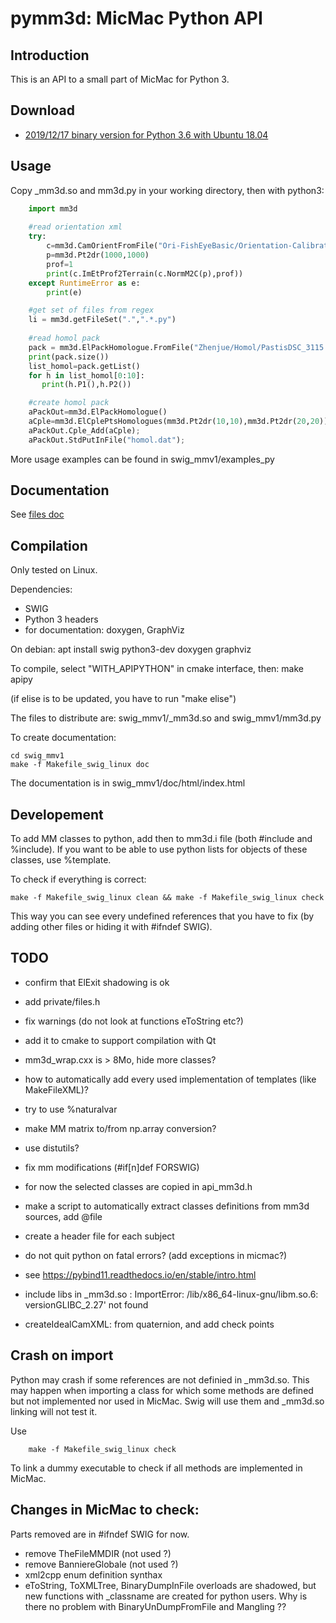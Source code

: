 pymm3d: MicMac Python API
=========================

Introduction
------------

This is an API to a small part of MicMac for Python 3.

Download
--------

  * [2019/12/17 binary version for Python 3.6 with Ubuntu 18.04](../../bin/swig_mmv1_20191217.tar.bz2)


Usage
-----

Copy _mm3d.so and mm3d.py in your working directory, then with python3:

```python
    import mm3d
    
    #read orientation xml
    try:
        c=mm3d.CamOrientFromFile("Ori-FishEyeBasic/Orientation-Calibration_geo_14_001_01_015000.thm.dng_G.tif.xml")
        p=mm3d.Pt2dr(1000,1000)
        prof=1
        print(c.ImEtProf2Terrain(c.NormM2C(p),prof))
    except RuntimeError as e:
        print(e)

    #get set of files from regex
    li = mm3d.getFileSet(".",".*.py")
    
    #read homol pack
    pack = mm3d.ElPackHomologue.FromFile("Zhenjue/Homol/PastisDSC_3115.JPG/DSC_3116.JPG.dat")
    print(pack.size())
    list_homol=pack.getList()
    for h in list_homol[0:10]:
       print(h.P1(),h.P2())

    #create homol pack
    aPackOut=mm3d.ElPackHomologue()
    aCple=mm3d.ElCplePtsHomologues(mm3d.Pt2dr(10,10),mm3d.Pt2dr(20,20));
    aPackOut.Cple_Add(aCple);
    aPackOut.StdPutInFile("homol.dat");
```

More usage examples can be found in swig_mmv1/examples_py

Documentation
-------------
See [files doc](files.html)

Compilation
-----------
Only tested on Linux.

Dependencies:
 - SWIG
 - Python 3 headers
 - for documentation: doxygen, GraphViz

On debian:
    apt install swig python3-dev doxygen graphviz


To compile, select "WITH_APIPYTHON" in cmake interface, then:
    make apipy

(if elise is to be updated, you have to run "make elise")

The files to distribute are: swig_mmv1/_mm3d.so and swig_mmv1/mm3d.py

To create documentation:

    cd swig_mmv1
    make -f Makefile_swig_linux doc

The documentation is in swig_mmv1/doc/html/index.html

Developement
------------

To add MM classes to python, add then to mm3d.i file (both #include and %include).
If you want to be able to use python lists for objects of these classes, use %template.

To check if everything is correct:

    make -f Makefile_swig_linux clean && make -f Makefile_swig_linux check

This way you can see every undefined references that you have to fix (by adding other files or hiding it with #ifndef SWIG).


TODO
----
 * confirm that ElExit shadowing is ok
 * add private/files.h
 * fix warnings (do not look at functions eToString etc?)
 * add it to cmake to support compilation with Qt
 * mm3d_wrap.cxx is > 8Mo, hide more classes?
 * how to automatically add every used implementation of templates (like MakeFileXML)?
 * try to use %naturalvar
 * make MM matrix to/from np.array conversion?
 * use distutils?
 * fix mm modifications (#if[n]def FORSWIG)
 * for now the selected classes are copied in api_mm3d.h
 * make a script to automatically extract classes definitions from mm3d sources, add @file
 * create a header file for each subject
 * do not quit python on fatal errors? (add exceptions in micmac?)
 * see https://pybind11.readthedocs.io/en/stable/intro.html
 * include libs in _mm3d.so : ImportError: /lib/x86_64-linux-gnu/libm.so.6: versionGLIBC_2.27' not found

 * createIdealCamXML: from quaternion, and add check points

Crash on import
---------------
 Python may crash if some references are not definied in _mm3d.so.
 This may happen when importing a class for which some methods are defined but not implemented nor used in MicMac.
 Swig will use them and _mm3d.so linking will not test it.
 
 Use
```
    make -f Makefile_swig_linux check
```
 To link a dummy executable to check if all methods are implemented in MicMac.


Changes in MicMac to check:
---------------------------
Parts removed are in #ifndef SWIG for now.
 * remove TheFileMMDIR (not used ?)
 * remove BanniereGlobale (not used ?)
 * xml2cpp enum definition synthax
 * eToString, ToXMLTree, BinaryDumpInFile overloads are shadowed, but new functions with _classname are created for python users. Why is there no problem with BinaryUnDumpFromFile and Mangling ??

